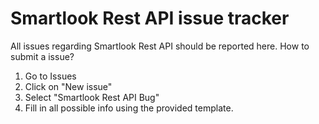 # Smartlook Rest API issue tracker

All issues regarding Smartlook Rest API should be reported here.
How to submit a issue?

1. Go to Issues
2. Click on "New issue"
3. Select "Smartlook Rest API Bug"
4. Fill in all possible info using the provided template.
